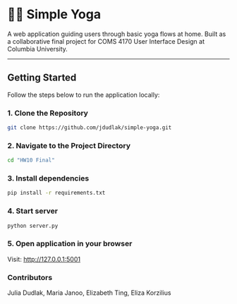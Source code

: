# 🧘‍♀️ Simple Yoga

A web application guiding users through basic yoga flows at home. Built as a collaborative final project for COMS 4170 User Interface Design at Columbia University.

---

## Getting Started

Follow the steps below to run the application locally:

### 1. Clone the Repository
```bash
git clone https://github.com/jdudlak/simple-yoga.git
```
### 2. Navigate to the Project Directory
```bash
cd "HW10 Final"
```
### 3. Install dependencies 
```bash
pip install -r requirements.txt
```
### 4. Start server
```bash
python server.py
```
### 5. Open application in your browser
Visit: http://127.0.0.1:5001
### Contributors 
Julia Dudlak, Maria Janoo, Elizabeth Ting, Eliza Korzilius
